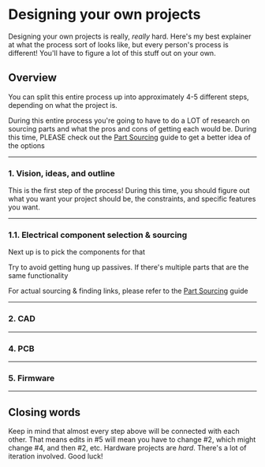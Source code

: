 # Designing your own projects

Designing your own projects is really, *really* hard. Here's my best explainer at what the process sort of looks like, but every person's process is different! You'll have to figure a lot of this stuff out on your own.

## Overview

You can split this entire process up into approximately 4-5 different steps, depending on what the project is.

During this entire process you're going to have to do a LOT of research on sourcing parts and what the pros and cons of getting each would be. During this time, PLEASE check out the [Part Sourcing](/app/views/advanced/part-sourcing) guide to get a better idea of the options

---

### 1. Vision, ideas, and outline

This is the first step of the process! During this time, you should figure out what you want your project should be, the constraints, and specific features you want.

---

### 1.1. Electrical component selection & sourcing

Next up is to pick the components for that 

Try to avoid getting hung up passives. If there's multiple parts that are the same functionality

For actual sourcing & finding links, please refer to the [Part Sourcing](/app/views/advanced/part-sourcing) guide

---

### 2. CAD

---

### 4. PCB

---

### 5. Firmware

---


## Closing words

Keep in mind that almost every step above will be connected with each other. That means edits in #5 will mean you have to change #2, which might change #4, and then #2, etc. Hardware projects are *hard*. There's a lot of iteration involved. Good luck!